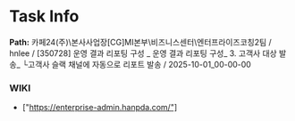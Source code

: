 # Task Info

**Path:** 카페24(주)\본사사업장\[CG]MI본부\비즈니스센터\엔터프라이즈코칭2팀 / hnlee / [350728] 운영 결과 리포팅 구성 _ 운영 결과 리포팅 구성_ 3. 고객사 대상 발송_ └고객사 슬랙 채널에 자동으로 리포트 발송 / 2025-10-01_00-00-00

### WIKI
- ["https://enterprise-admin.hanpda.com/"]

